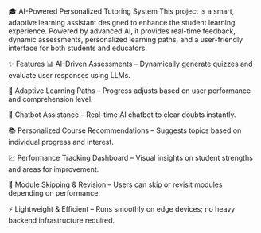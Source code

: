 🎓 AI-Powered Personalized Tutoring System
This project is a smart, adaptive learning assistant designed to enhance the student learning experience. Powered by advanced AI, it provides real-time feedback, dynamic assessments, personalized learning paths, and a user-friendly interface for both students and educators.

✨ Features
📊 AI-Driven Assessments – Dynamically generate quizzes and evaluate user responses using LLMs.

🧠 Adaptive Learning Paths – Progress adjusts based on user performance and comprehension level.

💬 Chatbot Assistance – Real-time AI chatbot to clear doubts instantly.

📚 Personalized Course Recommendations – Suggests topics based on individual progress and interest.

📈 Performance Tracking Dashboard – Visual insights on student strengths and areas for improvement.

🔁 Module Skipping & Revision – Users can skip or revisit modules depending on performance.

⚡ Lightweight & Efficient – Runs smoothly on edge devices; no heavy backend infrastructure required.
